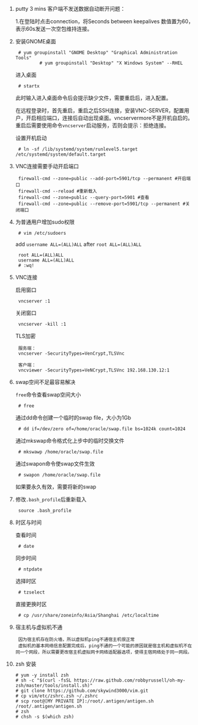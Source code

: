 1. putty 3 mins 客户端不发送数据自动断开问题：
	
	1.在登陆时点击connection，将Seconds between keepalives 数值置为60，表示60s发送一次空包维持连接。

2. 安装GNOME桌面
	
		# yum groupinstall "GNOME Desktop" "Graphical Administration Tools" 
                # yum groupinstall "Desktop" "X Windows System" --RHEL

	进入桌面
	
		# startx

	此时输入进入桌面命令后会提示缺少文件，需要重启后，进入配置。

	在远程登录时，首先重启，重启之后SSH连接，安装VNC-SERVER，配置用户，开启相应端口，连接后自动出现桌面。vncservermore不是开机自启的。重启后需要使用命令`vncserver`启动服务，否则会提示：拒绝连接。

	设置开机启动

		# ln -sf /lib/systemd/system/runlevel5.target /etc/systemd/system/default.target

3. VNC连接需要手动开启端口

		firewall-cmd --zone=public --add-port=5901/tcp --permanent #开启端口
		firewall-cmd --reload #重新载入
		firewall-cmd --zone=public --query-port=5901 #查看
		firewall-cmd --zone=public --remove-port=5901/tcp --permanent #关闭端口


4. 为普通用户增加sudo权限

		# vim /etc/sudoers

	add `username ALL=(ALL)ALL` after `root ALL=(ALL)ALL`

		root ALL=(ALL)ALL
		username ALL=(ALL)ALL
		# :wq!

5. VNC连接

	启用窗口
	
		vncserver :1

	关闭窗口

		vncserver -kill :1

	TLS加密

		服务端：
		vncserver -SecurityTypes=VenCrypt,TLSVnc

		客户端：
		vncviewer -SecurityTypes=VeNCrypt,TLSVnc 192.168.130.12:1

6. swap空间不足最容易解决
	
	`free`命令查看swap空间大小
	
		# free

	通过dd命令创建一个临时的swap file，大小为1Gb
	
		# dd if=/dev/zero of=/home/oracle/swap.file bs=1024k count=1024

	通过mkswap命令格式化上步中的临时交换文件

		# mkswawp /home/oracle/swap.file

	通过swapon命令使swap文件生效

		# swapon /home/oracle/swap.file

	如果要永久有效，需要将新的swap

7. 修改`.bash_profile`后重新载入
	
		source .bash_profile

8. 时区与时间
	
	查看时间
		
		# date

	同步时间

		# ntpdate

	选择时区
	
		# tzselect

	直接更换时区

		# cp /usr/share/zoneinfo/Asia/Shanghai /etc/localtime

9. 宿主机与虚拟机不通
    
	    因为宿主机存在防火墙，所以虚拟机ping不通宿主机很正常
		虚拟机的基本网络信息配置完成后，ping不通的一个可能的原因就是宿主机和虚拟机不在同一个网段，所以需要更改宿主机虚拟网卡网络适配器选项，使得主宿网络处于同一网段。

10. zsh 安装
       
        # yum -y install zsh
        # sh -c "$(curl -fsSL https://raw.github.com/robbyrussell/oh-my-zsh/master/tools/install.sh)"
        # git clone https://github.com/skywind3000/vim.git
        # cp vim/etc/zshrc.zsh ~/.zshrc
        # scp root@[MY PRIVATE IP]:/root/.antigen/antigen.sh /root/.antigen/antigen.sh
        # zsh
        # chsh -s $(which zsh)
